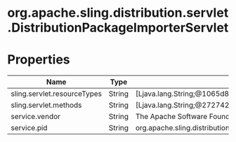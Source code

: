 # org.apache.sling.distribution.servlet.DistributionPackageImporterServlet

# Properties

| Name | Type | Value |
| ---- | ---- | ----- |
| sling.servlet.resourceTypes | String | [Ljava.lang.String;@1065d871 |
| sling.servlet.methods | String | [Ljava.lang.String;@27274299 |
| service.vendor | String | The Apache Software Foundation |
| service.pid | String | org.apache.sling.distribution.servlet.DistributionPackageImporterServlet |
